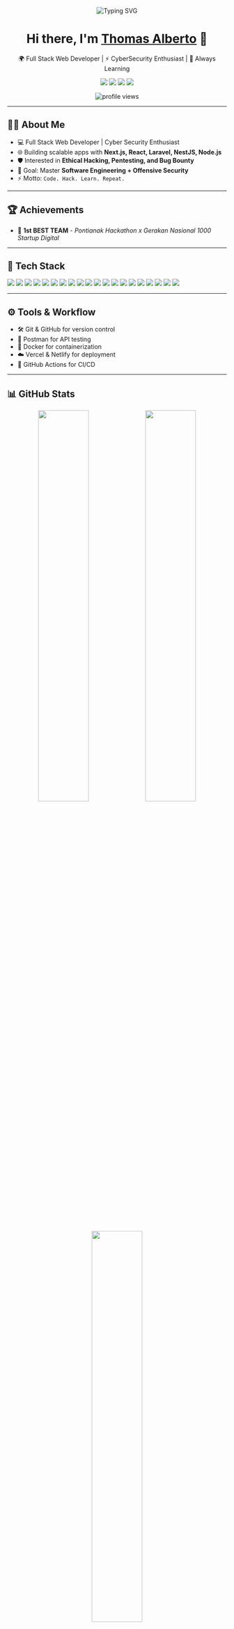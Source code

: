 <p align="center">
  <img src="https://readme-typing-svg.herokuapp.com?font=Fira+Code&size=28&duration=3000&pause=1000&color=00FF00&center=true&vCenter=true&width=650&lines=Hello+World!+%F0%9F%91%8B;Full+Stack+Developer+%26+Ethical+Hacker;Cyber+Security+%7C+Software+Engineer;Welcome+to+my+GitHub+Profile!" alt="Typing SVG" />
</p>

<h1 align="center">Hi there, I'm <a href="https://github.com/xRiot45" target="_blank">Thomas Alberto</a> 👋</h1>

<p align="center">
  🌍 Full Stack Web Developer | ⚡ CyberSecurity Enthusiast | 🚀 Always Learning
</p>

<p align="center">
  <a href="https://www.linkedin.com/in/thomasalberto/" target="_blank"><img src="https://img.shields.io/badge/LinkedIn-blue?logo=linkedin&style=for-the-badge" /></a>
  <a href="https://thomasalberto.vercel.app/" target="_blank"><img src="https://img.shields.io/badge/Portfolio-000?style=for-the-badge&logo=vercel&logoColor=white" /></a>
  <a href="https://www.instagram.com/thomasalberto___/" target="_blank"><img src="https://img.shields.io/badge/Instagram-E4405F?style=for-the-badge&logo=instagram&logoColor=white" /></a>
  <a href="https://web.facebook.com/thomasalberto45/" target="_blank"><img src="https://img.shields.io/badge/Facebook-1877F2?style=for-the-badge&logo=facebook&logoColor=white" /></a>
</p>

<p align="center">
  <img src="https://komarev.com/ghpvc/?username=xRiot45&label=Profile%20views&color=0e75b6&style=flat" alt="profile views" />
</p>

---

## 🧑‍💻 About Me
- 💻 Full Stack Web Developer | Cyber Security Enthusiast  
- 🌐 Building scalable apps with **Next.js, React, Laravel, NestJS, Node.js**  
- 🛡️ Interested in **Ethical Hacking, Pentesting, and Bug Bounty**  
- 🎯 Goal: Master **Software Engineering + Offensive Security**  
- ⚡ Motto: `Code. Hack. Learn. Repeat.`  

---

## 🏆 Achievements
- 🥇 **1st BEST TEAM** - *Pontianak Hackathon x Gerakan Nasional 1000 Startup Digital*  

---

## 🚀 Tech Stack

<p>
  <img src="https://img.shields.io/badge/Debian-12A337?style=for-the-badge&logo=debian&logoColor=white" />
  <img src="https://img.shields.io/badge/Linux-FCC624?style=for-the-badge&logo=linux&logoColor=black" />
  <img src="https://img.shields.io/badge/JavaScript-F7DF1E?style=for-the-badge&logo=javascript&logoColor=black" />
  <img src="https://img.shields.io/badge/Node.js-339933?style=for-the-badge&logo=nodedotjs&logoColor=white" />
  <img src="https://img.shields.io/badge/Express.js-000000?style=for-the-badge&logo=express&logoColor=white" />
  <img src="https://img.shields.io/badge/NestJS-E0234E?style=for-the-badge&logo=nestjs&logoColor=white" />
  <img src="https://img.shields.io/badge/Laravel-FF2D20?style=for-the-badge&logo=laravel&logoColor=white" />
  <img src="https://img.shields.io/badge/Inertia.js-800080?style=for-the-badge&logo=javascript&logoColor=white" />
  <img src="https://img.shields.io/badge/PHP-777BB4?style=for-the-badge&logo=php&logoColor=white" />
  <img src="https://img.shields.io/badge/MySQL-005C84?style=for-the-badge&logo=mysql&logoColor=white" />
  <img src="https://img.shields.io/badge/TypeScript-3178C6?style=for-the-badge&logo=typescript&logoColor=white" />
  <img src="https://img.shields.io/badge/HTML5-E34F26?style=for-the-badge&logo=html5&logoColor=white" />
  <img src="https://img.shields.io/badge/CSS3-1572B6?style=for-the-badge&logo=css3&logoColor=white" />
  <img src="https://img.shields.io/badge/React-20232A?style=for-the-badge&logo=react&logoColor=61DAFB" />
  <img src="https://img.shields.io/badge/TailwindCSS-06B6D4?style=for-the-badge&logo=tailwindcss&logoColor=white" />
  <img src="https://img.shields.io/badge/Angular-DD0031?style=for-the-badge&logo=angular&logoColor=white" />
  <img src="https://img.shields.io/badge/next.js-000000?style=for-the-badge&logo=nextdotjs&logoColor=white" />
  <img src="https://img.shields.io/badge/Postman-FF6C37?style=for-the-badge&logo=postman&logoColor=white" />
  <img src="https://img.shields.io/badge/Docker-2496ED?style=for-the-badge&logo=docker&logoColor=white" />
  <img src="https://img.shields.io/badge/VS%20Code-0078d7?style=for-the-badge&logo=visual-studio-code&logoColor=white" />
</p>

---

## ⚙️ Tools & Workflow
- 🛠️ Git & GitHub for version control  
- 🧪 Postman for API testing  
- 🐳 Docker for containerization  
- ☁️ Vercel & Netlify for deployment  
- 🔄 GitHub Actions for CI/CD  

---

## 📊 GitHub Stats

<p align="center">
  <img src="https://github-readme-stats.vercel.app/api?username=xRiot45&show_icons=true&theme=tokyonight" width="48%" />
  <img src="https://github-readme-streak-stats.herokuapp.com?user=xRiot45&theme=tokyonight" width="48%" />
</p>

<p align="center">
  <img src="https://github-readme-stats.vercel.app/api/top-langs/?username=xRiot45&layout=compact&theme=tokyonight" width="48%" />
  <img src="https://github-profile-trophy.vercel.app/?username=xRiot45&theme=tokyonight&row=1&column=6" width="100%" />
</p>

<p align="center">
  <img src="https://github-readme-activity-graph.vercel.app/graph?username=xRiot45&theme=tokyo-night" width="100%"/>
</p>

---

## 📌 Highlighted Projects

<p align="center">
  <a href="https://github.com/xRiot45/express-js-cli">
    <img src="https://github-readme-stats.vercel.app/api/pin/?username=xRiot45&repo=express-js-cli&theme=tokyonight" />
  </a>
  <a href="https://github.com/xRiot45/elysia-js-cli">
    <img src="https://github-readme-stats.vercel.app/api/pin/?username=xRiot45&repo=elysia-js-cli&theme=tokyonight" />
  </a>
</p>

---

## 🎯 2025 Goals
- 🚀 Launch my first SaaS product (POS System)  
- 🧩 Deep dive into **Microservices Architecture**  
- 🔒 Participate in more **CTF & Bug Bounty programs**  
- 📚 Share more **tech content & tutorials**  
- 🌐 Contribute to **open source projects**  

---

## 🛠️ Currently Learning
- **Microservices with NestJS**  
- **Angular Framework**  
- **Pentesting & Bug Bounty**  

---

## 📚 Blog & Articles
*(Coming soon – stay tuned!)*  
✍️ Planning to share knowledge on **Web Development, Cybersecurity, and Tech Journeys**  

---

## 📈 Coding Activity
<p align="center">
  <img src="https://github-readme-stats.vercel.app/api/wakatime?username=xRiot45&theme=tokyonight&layout=compact" />
</p>

---

## 🎮 Fun Facts
- 🎧 I love listening to **Lo-fi beats** while coding  
- 🕹️ Gamer by night, Developer by day  
- 🌱 Always exploring **new technology**  
- 💡 Favourite Quote: *"Strive for progress, not perfection."*  

---

## 🤝 Let's Connect!
Feel free to contact me if you'd like to collaborate on a project, get help, or just say hello!  

<p align="center">
  <a href="https://www.buymeacoffee.com/thomasalberto"><img src="https://img.shields.io/badge/-Buy%20me%20a%20coffee-ffdd00?style=for-the-badge&logo=buy-me-a-coffee&logoColor=black"></a>
</p>
